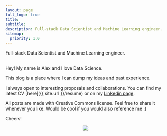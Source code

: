 ```yaml
---
layout: page
full_logo: true
title: 
subtitle: 
description: Full-stack Data Scientist and Machine Learning engineer.
sitemap:
  priority: 1.0
---
```

<p id="describe-text">Full-stack Data Scientist and Machine Learning engineer.</p>
<br>
Hey! My name is Alex and I love Data Science.

This blog is a place where I can dump my ideas and past experience. 

I always open to interesting proposals and collaborations.  You can find my latest CV [here]({{ site.url }}/resume) or on my [Linkedin page](https://www.linkedin.com/in/aosipenko/).

All posts are made with Creative Commons license. Feel free to share it whenever you like. Would be cool if you would also reference me :)  

Cheers!

<p align="center">
<img src="https://media.giphy.com/media/sIIhZliB2McAo/giphy.gif"  />
</p>

<br>
<br>
<br>
<br>
<br>